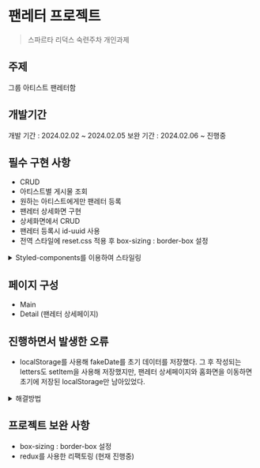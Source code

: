 # 팬레터 프로젝트

> 스파르타 리덕스 숙련주차 개인과제

## 주제

그룹 아티스트 팬레터함

## 개발기간

개발 기간 : 2024.02.02 ~ 2024.02.05
보완 기간 : 2024.02.06 ~ 진행중

## 필수 구현 사항

- CRUD
- 아티스트별 게시물 조회
- 원하는 아티스트에게만 팬레터 등록
- 팬레터 상세화면 구현
- 상세화면에서 CRUD
- 팬레터 등록시 id-uuid 사용
- 전역 스타일에 reset.css 적용 후 box-sizing : border-box 설정
<details><summary>Styled-components를 이용하여 스타일링
</summary>

_인라인 스타일링, css 파일을 이용한 스타일링방식 지양_
_스타일링이 들어간 경우는 styled-components화_
_아티스트 선택탭에 props를 넘겨 조건부 스타일링 적용_

</details>

## 페이지 구성

- Main
- Detail (팬레터 상세페이지)

## 진행하면서 발생한 오류

- localStorage를 사용해 fakeDate를 초기 데이터를 저장했다. 그 후 작성되는 letters도 setItem을 사용해 저장했지만, 팬레터 상세페이지와 홈화면을 이동하면 초기에 저장된 localStorage만 남아있었다.
<details><summary>해결방법</summary>

* const [letters, setLetters] = useState(
JSON.parse(localStorage.getItem("letters")) ?? [...fakeData]
);\*
</details>

## 프로젝트 보완 사항

- box-sizing : border-box 설정
- redux를 사용한 리팩토링 (현재 진행중)
